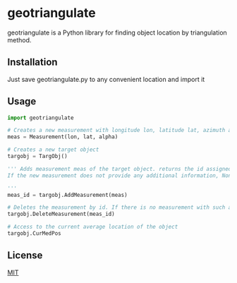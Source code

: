 # geotriangulate

geotriangulate is a Python library for finding object location by triangulation method.

## Installation

Just save geotriangulate.py to any convenient location and import it



## Usage

```python
import geotriangulate

# Creates a new measurement with longitude lon, latitude lat, azimuth alpha
meas = Measurement(lon, lat, alpha)

# Creates a new target object
targobj = TargObj()

''' Adds measurement meas of the target object. returns the id assigned to the measurement. 
If the new measurement does not provide any additional information, None is returned

'''
meas_id = targobj.AddMeasurement(meas)

# Deletes the measurement by id. If there is no measurement with such an id, an error is thrown
targobj.DeleteMeasurement(meas_id)

# Access to the current average location of the object
targobj.CurMedPos

```


## License

[MIT](https://choosealicense.com/licenses/mit/)
